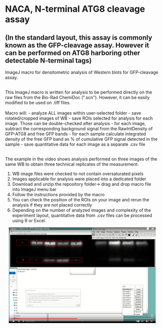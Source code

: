 # NACA, N-terminal ATG8 cleavage assay 
## (In the standard layout, this assay is commonly known as the GFP-cleavage assay. However it can be performed on ATG8 harboring other detectable N-terminal tags)
ImageJ macro for densitometric analysis of Western blots for GFP-cleavage assay. 
<br>
 
</br>
This ImageJ macro is written for analysis to be performed directly on the raw files from the Bio-Rad ChemiDoc (".scn"). However, it can be easily modified to be used on .tiff files.
<br>
 
</br>
Macro will:
- analyze ALL images within user-selected folder
- save rotated/cropped images of WB
- save ROIs selected for analysis for each image. Those can be double-checked after analysis
- for each image, subtract the corresponding background signal from the RawIntDensity of GFP-ATG8 and free GFP bands
- for each sample calculate integrated density of the free GFP band as % of cumulative GFP signal detected in the sample
- save quantitative data for each image as a separate .csv file
<br>
 
</br>

The example in the video shows analysis performed on three images of the same WB to obtain three technical replicates of the measurement:
1. WB image files were checked to not contain oversaturated pixels
2. Images applicable for analysis were placed into a dedicated folder
3. Download and unzip the repository folder-> drag and drop macro file into ImageJ menu bar
4. Follow the instructions provided by the macro
5. You can check the position of the ROIs on your image and rerun the analysis if they are not placed correctly
6. Depending on the number of analyzed images and complexity of the experiment layout, quantitative data from .csv files can be processed using R or Excel.

<p align="center"> <a href="https://youtu.be/zbv4CxE57vA"><img src="https://github.com/AlyonaMinina/GFP-cleavage-assay/blob/main/Images/GFP-cleavage%20assay%20preview.PNG" width = 480> </img></a></p>



